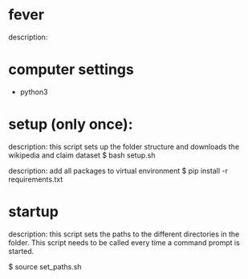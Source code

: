 # fever
description:

# computer settings
- python3

# setup (only once): 
description: this script sets up the folder structure and downloads the wikipedia and claim dataset 
  $ bash setup.sh

description: add all packages to virtual environment
  $ pip install -r requirements.txt

# startup
description: this script sets the paths to the different directories in the folder. 
This script needs to be called every time a command prompt is started.

  $ source set_paths.sh

